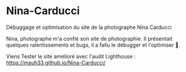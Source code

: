 # Nina-Carducci
Débuggage et optimisation du site de la photographe Nina Carducci

Nina, photographe m'a confié son site de photographie.
Il présentait quelques ralentissements et bugs, il a fallu le débugger et l'optimiser 🐞.


Viens Tester le site amélioré avec l'audit Lighthouse :  https://mauh33.github.io/Nina-Carducci/
